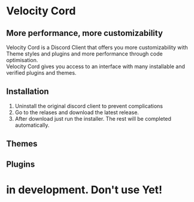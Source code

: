 # Velocity Cord
## More performance, more customizability
Velocity Cord is a Discord Client that offers you more customizability with Theme styles and plugins and more performance through code optimisation.  
Velocity Cord gives you access to an interface with many installable and verified plugins and themes.  

## Installation
1. Uninstall the original discord client to prevent complications
2. Go to the relases and download the latest release.
3. After download just run the installer. The rest will be completed automatically.

## Themes

## Plugins

# in development. Don't use Yet!
